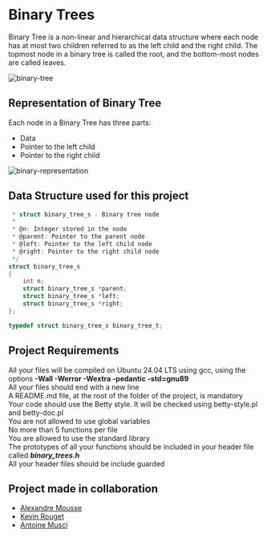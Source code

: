 # Binary Trees

Binary Tree is a non-linear and hierarchical data structure where each node has at most two children referred to as the left child and the right child.  The topmost node in a binary tree is called the root, and the bottom-most nodes are called leaves.

![binary-tree](https://media.geeksforgeeks.org/wp-content/uploads/20240811023816/Introduction-to-Binary-Tree.webp)

## Representation of Binary Tree

Each node in a Binary Tree has three parts:

- Data
- Pointer to the left child
- Pointer to the right child

![binary-representation](https://media.geeksforgeeks.org/wp-content/uploads/20240811023858/Binary-Tree-Representation.webp)

## Data Structure used for this project

```c /**
 * struct binary_tree_s - Binary tree node
 *
 * @n: Integer stored in the node
 * @parent: Pointer to the parent node
 * @left: Pointer to the left child node
 * @right: Pointer to the right child node
 */
struct binary_tree_s
{
    int n;
    struct binary_tree_s *parent;
    struct binary_tree_s *left;
    struct binary_tree_s *right;
};

typedef struct binary_tree_s binary_tree_t;
```

## Project Requirements

All your files will be compiled on Ubuntu 24.04 LTS using gcc, using the options **-Wall -Werror -Wextra -pedantic -std=gnu89**  
All your files should end with a new line  
A README.md file, at the root of the folder of the project, is mandatory  
Your code should use the Betty style. It will be checked using betty-style.pl and betty-doc.pl  
You are not allowed to use global variables  
No more than 5 functions per file  
You are allowed to use the standard library  
The prototypes of all your functions should be included in your header file called ***binary_trees.h***  
All your header files should be include guarded  

## Project made in collaboration

- [Alexandre Mousse](https://github.com/Alex-git-pro)
- [Kevin Rouget](https://github.com/koryos77)
- [Antoine Musci](https://github.com/Entwoane)
